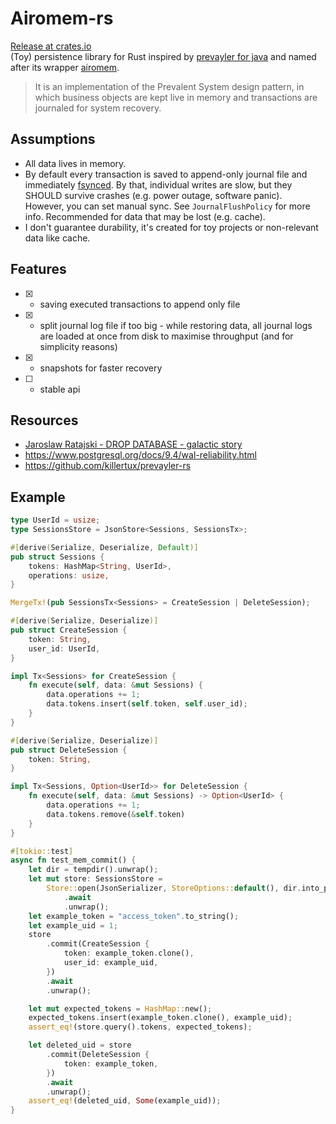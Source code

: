 # Airomem-rs

[Release at crates.io](https://crates.io/crates/airomem) \
(Toy) persistence library for Rust inspired by [prevayler for java](https://prevayler.org/) and named after its wrapper [airomem](https://github.com/airomem/airomem).

> It is an implementation of the Prevalent System design pattern, in which business objects are kept live in memory and transactions are journaled for system recovery.

## Assumptions

- All data lives in memory.
- By default every transaction is saved to append-only journal file and immediately [fsynced](https://man7.org/linux/man-pages/man2/fsync.2.html).
  By that, individual writes are slow, but they SHOULD survive crashes (e.g. power outage, software panic). \
  However, you can set manual sync. See `JournalFlushPolicy` for more info.
  Recommended for data that may be lost (e.g. cache).
- I don't guarantee durability, it's created for toy projects or non-relevant data like cache.

## Features

- [x] - saving executed transactions to append only file
- [x] - split journal log file if too big - while restoring data, all journal logs are loaded at once from disk to maximise throughput (and for simplicity reasons)
- [x] - snapshots for faster recovery
- [ ] - stable api

## Resources

- [Jaroslaw Ratajski - DROP DATABASE - galactic story](https://www.youtube.com/watch?v=m_uIROLGrN4)
- https://www.postgresql.org/docs/9.4/wal-reliability.html
- https://github.com/killertux/prevayler-rs

## Example

```rust
type UserId = usize;
type SessionsStore = JsonStore<Sessions, SessionsTx>;

#[derive(Serialize, Deserialize, Default)]
pub struct Sessions {
    tokens: HashMap<String, UserId>,
    operations: usize,
}

MergeTx!(pub SessionsTx<Sessions> = CreateSession | DeleteSession);

#[derive(Serialize, Deserialize)]
pub struct CreateSession {
    token: String,
    user_id: UserId,
}

impl Tx<Sessions> for CreateSession {
    fn execute(self, data: &mut Sessions) {
        data.operations += 1;
        data.tokens.insert(self.token, self.user_id);
    }
}

#[derive(Serialize, Deserialize)]
pub struct DeleteSession {
    token: String,
}

impl Tx<Sessions, Option<UserId>> for DeleteSession {
    fn execute(self, data: &mut Sessions) -> Option<UserId> {
        data.operations += 1;
        data.tokens.remove(&self.token)
    }
}

#[tokio::test]
async fn test_mem_commit() {
    let dir = tempdir().unwrap();
    let mut store: SessionsStore =
        Store::open(JsonSerializer, StoreOptions::default(), dir.into_path())
            .await
            .unwrap();
    let example_token = "access_token".to_string();
    let example_uid = 1;
    store
        .commit(CreateSession {
            token: example_token.clone(),
            user_id: example_uid,
        })
        .await
        .unwrap();

    let mut expected_tokens = HashMap::new();
    expected_tokens.insert(example_token.clone(), example_uid);
    assert_eq!(store.query().tokens, expected_tokens);

    let deleted_uid = store
        .commit(DeleteSession {
            token: example_token,
        })
        .await
        .unwrap();
    assert_eq!(deleted_uid, Some(example_uid));
}
```

